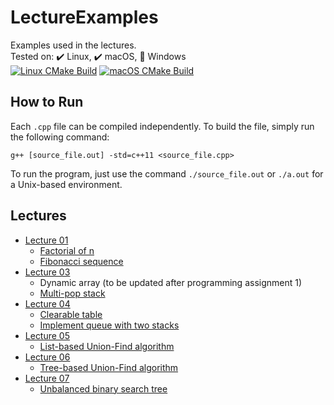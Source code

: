 # LectureExamples
Examples used in the lectures.  
Tested on: :heavy_check_mark: Linux, :heavy_check_mark: macOS, :black_square_button: Windows  
[![Linux CMake Build](https://github.com/clemson-cpsc3210/LectureExamples/actions/workflows/linux-cpp.yml/badge.svg)](https://github.com/clemson-cpsc3210/LectureExamples/actions/workflows/linux-cpp.yml) 
[![macOS CMake Build](https://github.com/clemson-cpsc3210/LectureExamples/actions/workflows/mac-cpp.yml/badge.svg)](https://github.com/clemson-cpsc3210/LectureExamples/actions/workflows/mac-cpp.yml) 

## How to Run

Each `.cpp` file can be compiled independently. To build the file, simply run the following command: 
```
g++ [source_file.out] -std=c++11 <source_file.cpp>
``` 
To run the program, just use the command `./source_file.out` or `./a.out` for a Unix-based environment. 

## Lectures

- [Lecture 01](cpp/Lecture01/)
    - [Factorial of n](cpp/Lecture01/Factorial.cpp)
    - [Fibonacci sequence](cpp/Lecture01/Fibonacci.cpp)
- [Lecture 03](cpp/Lecture03/)
    - Dynamic array (to be updated after programming assignment 1)
    - [Multi-pop stack](cpp/Lecture03/Stack.cpp)
- [Lecture 04](cpp/Lecture04/)
    - [Clearable table](cpp/Lecture04/ClearableTable.cpp)
    - [Implement queue with two stacks](cpp/Lecture04/QueueWithStacks.cpp)
- [Lecture 05](cpp/Lecture05/) 
    - [List-based Union-Find algorithm](cpp/Lecture05/UnionFind.cpp)
- [Lecture 06](cpp/Lecture06/)  
    - [Tree-based Union-Find algorithm](cpp/Lecture06/UnionFind.cpp)
- [Lecture 07](cpp/Lecture07/) 
    - [Unbalanced binary search tree](cpp/Lecture07/BinarySearchTree.cpp)
